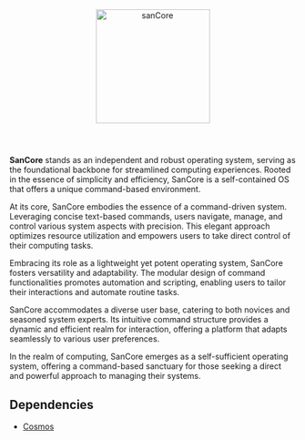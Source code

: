 <html>
  
<div align="center">
  <img alt="sanCore" src="https://github.com/GDS-Sander/sanOS-Core/assets/97965051/f5933780-0263-41fb-95ea-4c82c68c13e1" width="200" />
</div>

#
<br/>
<b>SanCore</b> stands as an independent and robust operating system, serving as the foundational backbone for streamlined computing experiences. Rooted in the essence of simplicity and efficiency, SanCore is a self-contained OS that offers a unique command-based environment.

At its core, SanCore embodies the essence of a command-driven system. Leveraging concise text-based commands, users navigate, manage, and control various system aspects with precision. This elegant approach optimizes resource utilization and empowers users to take direct control of their computing tasks.

Embracing its role as a lightweight yet potent operating system, SanCore fosters versatility and adaptability. The modular design of command functionalities promotes automation and scripting, enabling users to tailor their interactions and automate routine tasks.

SanCore accommodates a diverse user base, catering to both novices and seasoned system experts. Its intuitive command structure provides a dynamic and efficient realm for interaction, offering a platform that adapts seamlessly to various user preferences.

In the realm of computing, SanCore emerges as a self-sufficient operating system, offering a command-based sanctuary for those seeking a direct and powerful approach to managing their systems.
<br/>



## Dependencies
- [Cosmos](https://github.com/Cosmos)

